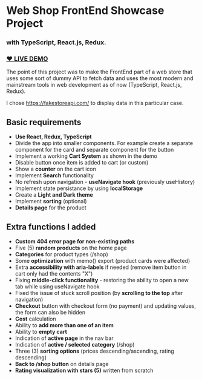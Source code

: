 # Web Shop FrontEnd Showcase Project
### with TypeScript, React.js, Redux.
### [ ❤️ **LIVE DEMO** ](https://d-0-t-fake-webstore.netlify.app/)

The point of this project was to make the FrontEnd part of a web store that uses some sort of dummy API to fetch data and uses the most modern and mainstream tools in web development as of now (TypeScript, React.js, Redux).

I chose https://fakestoreapi.com/ to display data in this particular case.

## Basic requirements
- **Use React, Redux, TypeScript**
- Divide the app into smaller components. For example create a separate component for the card and separate component for the button
- Implement a working **Cart System** as shown in the demo
- Disable button once item is added to cart (or custom)
- Show a **counter** on the cart icon
- Implement **Search** functionality
- No refresh upon navigation - **useNavigate hook** (previously useHistory)
- Implement state persistance by using **localStorage**
- Create a **Light and Dark theme**
- Implement **sorting** (optional)
- **Details page** for the product

## Extra functions I added
- **Custom 404 error page for non-existing paths**
- Five (5) **random products** on the home page
- **Categories** for product types (/shop)
- Some **optimization** with memo() export (product cards were affected)
- Extra **accessibility with aria-labels** if needed (remove item button in cart only had the contents "X")
- Fixing **middle-click functionality** - restoring the ability to open a new tab while using useNavigate hook
- Fixed the issue of stuck scroll position (by **scrolling to the top** after navigation)
- **Checkout** button with checkout form (no payment) and updating values, the form can also be hidden
- **Cost** calculation
- Ability to **add more than one of an item**
- Ability to **empty cart**
- Indication of **active page** in the nav bar
- Indication of **active / selected category** (/shop)
- Three (3) **sorting options** (prices descending/ascending, rating descending)
- **Back to /shop button** on details page
- **Rating visualization with stars (5)** written from scratch
  
